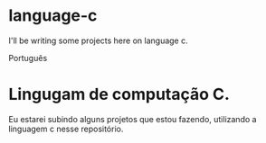 # language-c

I'll be writing some projects here on language c.

Português

# Lingugam de computação C.

Eu estarei subindo alguns projetos que estou fazendo, utilizando a linguagem c nesse repositório.

